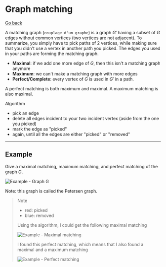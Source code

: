 # Graph matching

[Go back](..#advanced-terminology)

A matching graph (`couplage d'un graphe`) is a graph $G'$ having a subset of $G$ edges without common vertices (two vertices are not adjacent). To summarize, you simply have to pick paths of 2 vertices, while making sure that you didn't use a vertex in another path you picked. The edges you used in your paths are forming the matching graph.

* **Maximal**: if we add one more edge of $G$, then this isn't a matching graph anymore
* **Maximum**: we can't make a matching graph with more edges
* **Perfect/Complete**: every vertex of $G$ is used in $G'$ in a path.

A perfect matching is both maximum and maximal. A maximum matching is also maximal.

Algorithm

* pick an edge
* delete all edges incident to your two incident vertex (aside from the one you picked)
* mark the edge as "picked"
* again, until all the edges are either "picked" or "removed"

<hr class="sl">

## Example

Give a maximal matching, maximum matching, and perfect matching of the graph $G$.

![Example - Graph G](matching/matching1.png)

Note: this graph is called the Petersen graph.

<blockquote class="spoiler">
Note

* red: picked
* blue: removed

Using the algorithm, I could get the following maximal matching

![Example - Maximal matching](matching/matching1-1.png)

I found this perfect matching, which means that I also found a maximal and a maximum matching

![Example - Perfect matching](matching/matching1-2.png)
</blockquote>